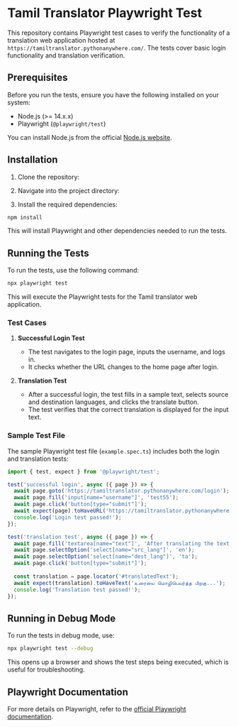 

# Tamil Translator Playwright Test

This repository contains Playwright test cases to verify the functionality of a translation web application hosted at `https://tamiltranslator.pythonanywhere.com/`. The tests cover basic login functionality and translation verification.

## Prerequisites

Before you run the tests, ensure you have the following installed on your system:

- Node.js (>= 14.x.x)
- Playwright (`@playwright/test`)

You can install Node.js from the official [Node.js website](https://nodejs.org/).

## Installation

1. Clone the repository:


2. Navigate into the project directory:



3. Install the required dependencies:

```bash
npm install
```

This will install Playwright and other dependencies needed to run the tests.

## Running the Tests

To run the tests, use the following command:

```bash
npx playwright test
```

This will execute the Playwright tests for the Tamil translator web application.

### Test Cases

1. **Successful Login Test**
   - The test navigates to the login page, inputs the username, and logs in.
   - It checks whether the URL changes to the home page after login.

2. **Translation Test**
   - After a successful login, the test fills in a sample text, selects source and destination languages, and clicks the translate button.
   - The test verifies that the correct translation is displayed for the input text.

### Sample Test File

The sample Playwright test file (`example.spec.ts`) includes both the login and translation tests:

```typescript
import { test, expect } from '@playwright/test';

test('successful login', async ({ page }) => {
  await page.goto('https://tamiltranslator.pythonanywhere.com/login');
  await page.fill('input[name="username"]', 'test55');
  await page.click('button[type="submit"]');
  await expect(page).toHaveURL('https://tamiltranslator.pythonanywhere.com/');
  console.log('Login test passed!');
});

test('translation test', async ({ page }) => {
  await page.fill('textarea[name="text"]', 'After translating the text, clear the history...');
  await page.selectOption('select[name="src_lang"]', 'en');
  await page.selectOption('select[name="dest_lang"]', 'ta');
  await page.click('button[type="submit"]');
  
  const translation = page.locator('#translatedText');
  await expect(translation).toHaveText('உரையை மொழிபெயர்த்த பிறகு...');
  console.log('Translation test passed!');
});
```

## Running in Debug Mode

To run the tests in debug mode, use:

```bash
npx playwright test --debug
```

This opens up a browser and shows the test steps being executed, which is useful for troubleshooting.

## Playwright Documentation

For more details on Playwright, refer to the [official Playwright documentation](https://playwright.dev/).


